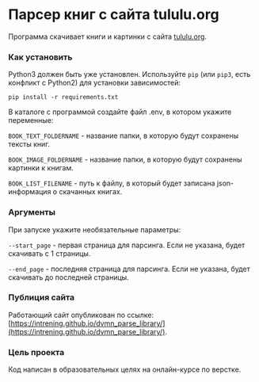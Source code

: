# Парсер книг с сайта tululu.org

Программа скачивает книги и картинки с сайта [tululu.org](tululu.org).

### Как установить

Python3 должен быть уже установлен. 
Используйте `pip` (или `pip3`, есть конфликт с Python2) для установки зависимостей:
```
pip install -r requirements.txt
```
В каталоге с программой создайте файл .env, в котором укажите переменные:

`BOOK_TEXT_FOLDERNAME` - название папки, в которую будут сохранены тексты книг.

`BOOK_IMAGE_FOLDERNAME` - название папки, в которую будут сохранены картинки к книгам.

`BOOK_LIST_FILENAME`  - путь к файлу, в который будет записана json-информация о скачанных книгах.

### Аргументы
При запуске укажите необязательные параметры:

`--start_page` - первая страница для парсинга. Если не указана, будет скачивать с 1 страницы.

`--end_page` - последняя страница для парсинга. Если не указана, будет скачивать до последней страницы.

### Публиция сайта
Работающий сайт опубликован по ссылке:
[https://intrening.github.io/dvmn_parse_library/](https://intrening.github.io/dvmn_parse_library/).

### Цель проекта

Код написан в образовательных целях на онлайн-курсе по верстке.
